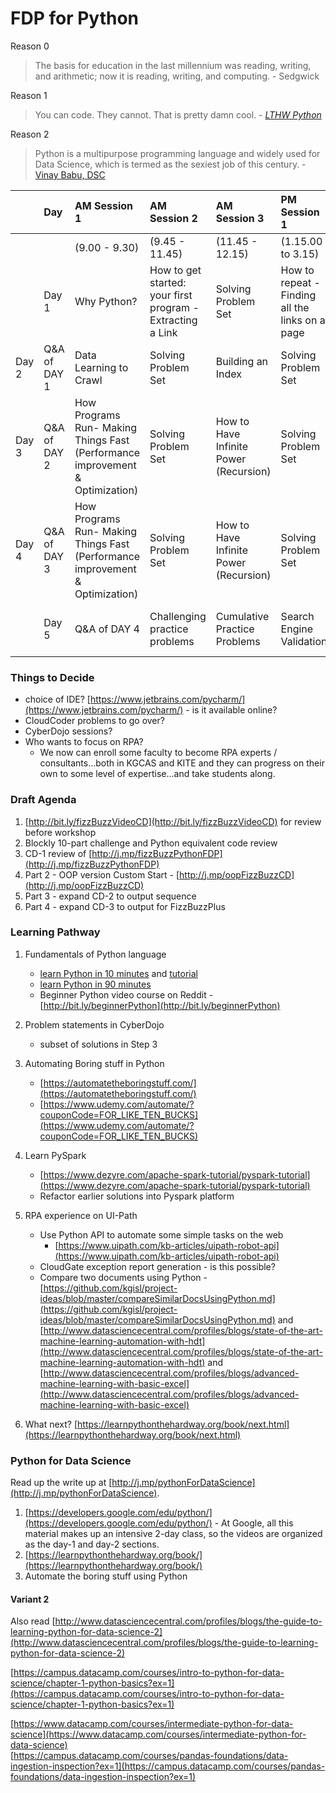 # FDP for Python

Reason 0

> The basis for education in the last millennium was reading, writing, and arithmetic; now it is reading, writing, and computing. - Sedgwick

Reason 1

> You can code. They cannot. That is pretty damn cool. - [_LTHW Python_](https://learnpythonthehardway.org/book/advice.html)

Reason 2

> Python is a multipurpose programming language and widely used for Data Science, which is termed as the sexiest job of this century. - [Vinay Babu, DSC](http://www.datasciencecentral.com/profiles/blogs/learn-python-for-data-science-from-scratch)

|       | Day          | AM Session 1                                                                    | AM Session 2                                               | AM Session 3                             | PM Session 1                                    | PM Session 2                             |
| :---- | :----------- | :------------------------------------------------------------------------------ | :--------------------------------------------------------- | :--------------------------------------- | :---------------------------------------------- | :--------------------------------------- |
|       |              | \(9.00 - 9.30\)                                                                 | \(9.45 - 11.45\)                                           | \(11.45 - 12.15\)                        | \(1.15.00 to 3.15\)                             | \(3.30 to 4.30\)                         |
|       | Day 1        | Why Python?                                                                     | How to get started: your first program - Extracting a Link | Solving Problem Set                      | How to repeat - Finding all the links on a page | Solving Problem set                      |
| Day 2 | Q&A of DAY 1 | Data Learning to Crawl                                                          | Solving Problem Set                                        | Building an Index                        | Solving Problem Set                             |                                          |
| Day 3 | Q&A of DAY 2 | How Programs Run- Making Things Fast \(Performance improvement & Optimization\) | Solving Problem Set                                        | How to Have Infinite Power \(Recursion\) | Solving Problem Set                             |                                          |
| Day 4 | Q&A of DAY 3 | How Programs Run- Making Things Fast \(Performance improvement & Optimization\) | Solving Problem Set                                        | How to Have Infinite Power \(Recursion\) | Solving Problem Set                             |                                          |
|       | Day 5        | Q&A of DAY 4                                                                    | Challenging practice problems                              | Cumulative Practice Problems             | Search Engine Validation                        | Continuation on Search Engine Validation |

### Things to Decide

- choice of IDE? [https://www.jetbrains.com/pycharm/](https://www.jetbrains.com/pycharm/) - is it available online?
- CloudCoder problems to go over?
- CyberDojo sessions?
- Who wants to focus on RPA?
  - We now can enroll some faculty to become RPA experts / consultants...both in KGCAS and KITE and they can progress on their own to some level of expertise...and take students along.

### Draft Agenda

1. [http://bit.ly/fizzBuzzVideoCD](http://bit.ly/fizzBuzzVideoCD) for review before workshop
2. Blockly 10-part challenge and Python equivalent code review
3. CD-1 review of [http://j.mp/fizzBuzzPythonFDP](http://j.mp/fizzBuzzPythonFDP)
4. Part 2 - OOP version Custom Start - [http://j.mp/oopFizzBuzzCD](http://j.mp/oopFizzBuzzCD)
5. Part 3 - expand CD-2 to output sequence
6. Part 4 - expand CD-3 to output for FizzBuzzPlus⁠⁠⁠⁠

### Learning Pathway

1. Fundamentals of Python language
   - [learn Python in 10 minutes](https://github.com/kgisl/pythonFDP/blob/master/files/learn-python.pdf) and [tutorial](https://www.stavros.io/tutorials/python/)
   - [learn Python in 90 minutes](https://github.com/kgisl/pythonFDP/blob/master/files/pythonin90minutes.pdf)
   - Beginner Python video course on Reddit - [http://bit.ly/beginnerPython](http://bit.ly/beginnerPython)
2. Problem statements in CyberDojo
   - subset of solutions in Step 3
3. Automating Boring stuff in Python
   - [https://automatetheboringstuff.com/](https://automatetheboringstuff.com/)
   - [https://www.udemy.com/automate/?couponCode=FOR_LIKE_TEN_BUCKS](https://www.udemy.com/automate/?couponCode=FOR_LIKE_TEN_BUCKS)
4. Learn PySpark
   - [https://www.dezyre.com/apache-spark-tutorial/pyspark-tutorial](https://www.dezyre.com/apache-spark-tutorial/pyspark-tutorial)
   - Refactor earlier solutions into Pyspark platform
5. RPA experience on UI-Path

   - Use Python API to automate some simple tasks on the web
     - [https://www.uipath.com/kb-articles/uipath-robot-api](https://www.uipath.com/kb-articles/uipath-robot-api)
   - CloudGate exception report generation - is this possible?
   - Compare two documents using Python - [https://github.com/kgisl/project-ideas/blob/master/compareSimilarDocsUsingPython.md](https://github.com/kgisl/project-ideas/blob/master/compareSimilarDocsUsingPython.md) and [http://www.datasciencecentral.com/profiles/blogs/state-of-the-art-machine-learning-automation-with-hdt](http://www.datasciencecentral.com/profiles/blogs/state-of-the-art-machine-learning-automation-with-hdt) and [http://www.datasciencecentral.com/profiles/blogs/advanced-machine-learning-with-basic-excel](http://www.datasciencecentral.com/profiles/blogs/advanced-machine-learning-with-basic-excel)

6. What next? [https://learnpythonthehardway.org/book/next.html](https://learnpythonthehardway.org/book/next.html)

### Python for Data Science

Read up the write up at [http://j.mp/pythonForDataScience](http://j.mp/pythonForDataScience).

1. [https://developers.google.com/edu/python/](https://developers.google.com/edu/python/) - At Google, all this material makes up an intensive 2-day class, so the videos are organized as the day-1 and day-2 sections.
2. [https://learnpythonthehardway.org/book/](https://learnpythonthehardway.org/book/)
3. Automate the boring stuff using Python

#### Variant 2

Also read [http://www.datasciencecentral.com/profiles/blogs/the-guide-to-learning-python-for-data-science-2](http://www.datasciencecentral.com/profiles/blogs/the-guide-to-learning-python-for-data-science-2)

[https://campus.datacamp.com/courses/intro-to-python-for-data-science/chapter-1-python-basics?ex=1](https://campus.datacamp.com/courses/intro-to-python-for-data-science/chapter-1-python-basics?ex=1)

[https://www.datacamp.com/courses/intermediate-python-for-data-science](https://www.datacamp.com/courses/intermediate-python-for-data-science)  
[https://campus.datacamp.com/courses/pandas-foundations/data-ingestion-inspection?ex=1](https://campus.datacamp.com/courses/pandas-foundations/data-ingestion-inspection?ex=1)
